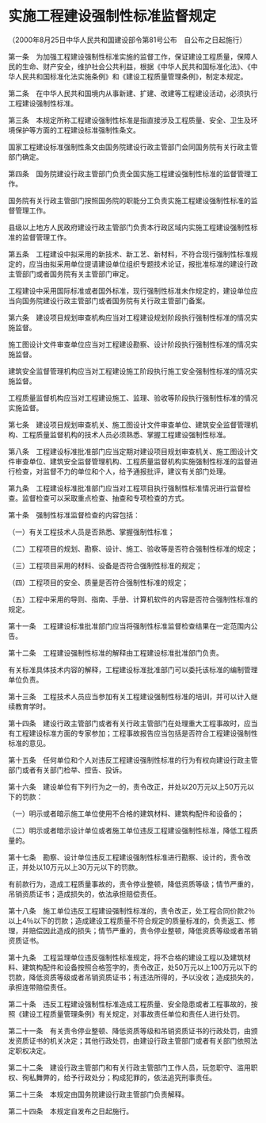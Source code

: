 # 实施工程建设强制性标准监督规定

（2000年8月25日中华人民共和国建设部令第81号公布　自公布之日起施行）



第一条　为加强工程建设强制性标准实施的监督工作，保证建设工程质量，保障人民的生命、财产安全，维护社会公共利益，根据《中华人民共和国标准化法》、《中华人民共和国标准化法实施条例》和《建设工程质量管理条例》，制定本规定。

第二条　在中华人民共和国境内从事新建、扩建、改建等工程建设活动，必须执行工程建设强制性标准。

第三条　本规定所称工程建设强制性标准是指直接涉及工程质量、安全、卫生及环境保护等方面的工程建设标准强制性条文。

国家工程建设标准强制性条文由国务院建设行政主管部门会同国务院有关行政主管部门确定。

第四条　国务院建设行政主管部门负责全国实施工程建设强制性标准的监督管理工作。

国务院有关行政主管部门按照国务院的职能分工负责实施工程建设强制性标准的监督管理工作。

县级以上地方人民政府建设行政主管部门负责本行政区域内实施工程建设强制性标准的监督管理工作。

第五条　工程建设中拟采用的新技术、新工艺、新材料，不符合现行强制性标准规定的，应当由拟采用单位提请建设单位组织专题技术论证，报批准标准的建设行政主管部门或者国务院有关主管部门审定。

工程建设中采用国际标准或者国外标准，现行强制性标准未作规定的，建设单位应当向国务院建设行政主管部门或者国务院有关行政主管部门备案。

第六条　建设项目规划审查机构应当对工程建设规划阶段执行强制性标准的情况实施监督。

施工图设计文件审查单位应当对工程建设勘察、设计阶段执行强制性标准的情况实施监督。

建筑安全监督管理机构应当对工程建设施工阶段执行施工安全强制性标准的情况实施监督。

工程质量监督机构应当对工程建设施工、监理、验收等阶段执行强制性标准的情况实施监督。

第七条　建设项目规划审查机关、施工图设计文件审查单位、建筑安全监督管理机构、工程质量监督机构的技术人员必须熟悉、掌握工程建设强制性标准。

第八条　工程建设标准批准部门应当定期对建设项目规划审查机关、施工图设计文件审查单位、建筑安全监督管理机构、工程质量监督机构实施强制性标准的监督进行检查，对监督不力的单位和个人，给予通报批评，建议有关部门处理。

第九条　工程建设标准批准部门应当对工程项目执行强制性标准情况进行监督检查。监督检查可以采取重点检查、抽查和专项检查的方式。

第十条　强制性标准监督检查的内容包括：

（一）有关工程技术人员是否熟悉、掌握强制性标准；

（二）工程项目的规划、勘察、设计、施工、验收等是否符合强制性标准的规定；

（三）工程项目采用的材料、设备是否符合强制性标准的规定；

（四）工程项目的安全、质量是否符合强制性标准的规定；

（五）工程中采用的导则、指南、手册、计算机软件的内容是否符合强制性标准的规定。

第十一条　工程建设标准批准部门应当将强制性标准监督检查结果在一定范围内公告。

第十二条　工程建设强制性标准的解释由工程建设标准批准部门负责。

有关标准具体技术内容的解释，工程建设标准批准部门可以委托该标准的编制管理单位负责。

第十三条　工程技术人员应当参加有关工程建设强制性标准的培训，并可以计入继续教育学时。

第十四条　建设行政主管部门或者有关行政主管部门在处理重大工程事故时，应当有工程建设标准方面的专家参加；工程事故报告应当包括是否符合工程建设强制性标准的意见。

第十五条　任何单位和个人对违反工程建设强制性标准的行为有权向建设行政主管部门或者有关部门检举、控告、投诉。

第十六条　建设单位有下列行为之一的，责令改正，并处以20万元以上50万元以下的罚款：

（一）明示或者暗示施工单位使用不合格的建筑材料、建筑构配件和设备的；

（二）明示或者暗示设计单位或者施工单位违反工程建设强制性标准，降低工程质量的。

第十七条　勘察、设计单位违反工程建设强制性标准进行勘察、设计的，责令改正，并处以10万元以上30万元以下的罚款。

有前款行为，造成工程质量事故的，责令停业整顿，降低资质等级；情节严重的，吊销资质证书；造成损失的，依法承担赔偿责任。

第十八条　施工单位违反工程建设强制性标准的，责令改正，处工程合同价款2％以上4％以下的罚款；造成建设工程质量不符合规定的质量标准的，负责返工、修理，并赔偿因此造成的损失；情节严重的，责令停业整顿，降低资质等级或者吊销资质证书。

第十九条　工程监理单位违反强制性标准规定，将不合格的建设工程以及建筑材料、建筑构配件和设备按照合格签字的，责令改正，处50万元以上100万元以下的罚款，降低资质等级或者吊销资质证书；有违法所得的，予以没收；造成损失的，承担连带赔偿责任。

第二十条　违反工程建设强制性标准造成工程质量、安全隐患或者工程事故的，按照《建设工程质量管理条例》有关规定，对事故责任单位和责任人进行处罚。

第二十一条　有关责令停业整顿、降低资质等级和吊销资质证书的行政处罚，由颁发资质证书的机关决定；其他行政处罚，由建设行政主管部门或者有关部门依照法定职权决定。

第二十二条　建设行政主管部门和有关行政主管部门工作人员，玩忽职守、滥用职权、徇私舞弊的，给予行政处分；构成犯罪的，依法追究刑事责任。

第二十三条　本规定由国务院建设行政主管部门负责解释。

第二十四条　本规定自发布之日起施行。